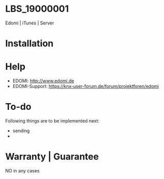 # LBS_19000001
Edomi | iTunes | Server

# Installation

# Help

* EDOMI: http://www.edomi.de
* EDOMI-Support: https://knx-user-forum.de/forum/projektforen/edomi

# To-do
Following things are to be implemented next:

* sending
* 

# Warranty | Guarantee
NO in any cases
